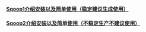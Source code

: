 #### [Sqoop1介绍安装以及简单使用（稳定建议生成使用）][1]
#### [Sqoop2介绍安装以及简单使用（不稳定生产不建议使用）][2]
[1]: https://github.com/firechiang/hadoop-test/tree/master/sqoop/docs/sqoop1-simple-use.md
[2]: https://github.com/firechiang/hadoop-test/tree/master/sqoop/docs/sqoop2-simple-use.md

